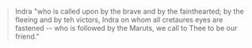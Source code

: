 > Indra "who is called upon by the brave and by the fainthearted; by the fleeing and by teh victors, Indra on whom all cretaures eyes are fastened -- who is followed by the Maruts, we call to Thee to be our friend."
